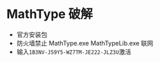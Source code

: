 # MathType 破解
+ 官方安装包
+ 防火墙禁止 MathType.exe MathTypeLib.exe 联网
+ 输入`1B3NV-J59Y5-WZ7TM-JE222-JLZ3U`激活
